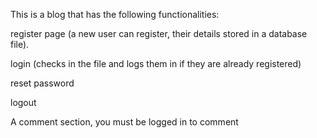This is a blog that has the following functionalities:

register page (a new user can register, their details stored in a database file). 

login (checks in the file and logs them in if they are already registered)

reset password

logout

A comment section, you must be logged in to comment
